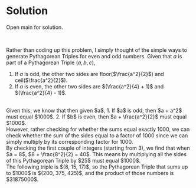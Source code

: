 # Solution

  

Open main for solution.

<br/>

Rather than coding up this problem, I simply thought of the simple ways to generate Pythagorean Triples for even and odd numbers. Given that $a$ is part of a Pythagorean Triple $(a, b, c)$,
<br/>
1. If $a$ is odd, the other two sides are floor($\frac{a^2}{2}$) and ceil($\frac{a^2}{2}$).
2. If $a$ is even, the other two sides are $(\frac{a^2}{4} + 1)$ and $(\frac{a^2}{4} - 1)$.
<br/>
Given this, we know that then given $a$,
1. If $a$ is odd, then $a + a^2$ must equal $1000$.
2. If $b$ is even, then $a + \frac{a^2}{2}$ must equal $1000$.
<br/>
However, rather checking for whether the sums equal exactly 1000, we can check whether the sum of the sides equal to a factor of 1000 since we can simply multiply by its corresponding factor for 1000.
<br/>
By checking the first couple of integers (starting from 3), we find that when $a = 8$, $8 + \frac{8^2}{2} = 40$. This means by multiplying all the sides of this Pythagorean Triple by $25$ must equal $1000$.
<br/>
The following triple is $(8, 15, 17)$, so the Pythagorean Triple that sums up to $1000$ is $(200, 375, 425)$, and the product of those numbers is $31875000$.
